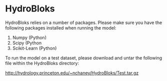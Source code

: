 HydroBloks
==========

HydroBloks relies on a number of packages. Please make sure you have the following packages installed when running the model:

1. Numpy (Python)
2. Scipy (Python
3. Scikit-Learn (Python)

To run the model on a test dataset, please download and untar the following file within the HydroBloks directory:

http://hydrology.princeton.edu/~nchaney/HydroBloks/Test.tar.gz


